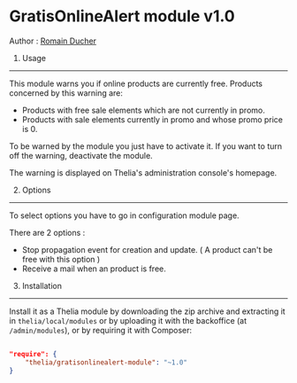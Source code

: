 <!--
    This file is part of the "GratisOnlineAlert" Thelia 2 module.

    Copyright (c) OpenStudio
    email : dev@thelia.net
    web : http://www.thelia.net

    For the full copyright and license information, please view the LICENSE.txt
    file that was distributed with this source code.
-->
GratisOnlineAlert module v1.0
===

Author : [Romain Ducher](mailto://rducher@openstudio.fr)

1. Usage
---

This module warns you if online products are currently free. Products concerned by this warning are:

* Products with free sale elements which are not currently in promo.
* Products with sale elements currently in promo and whose promo price is 0.

To be warned by the module you just have to activate it. If you want to turn off the warning, deactivate the module.

The warning is displayed on Thelia's administration console's homepage. 

2. Options
---

To select options you have to go in configuration module page.

There are 2 options :

* Stop propagation event for creation and update. ( A product can't be free with this option )
* Receive a mail when an product is free.

3. Installation
---

Install it as a Thelia module by downloading the zip archive and extracting it in ```thelia/local/modules``` or by uploading it with the backoffice (at ```/admin/modules```),
or by requiring it with Composer:

```json

"require": {
    "thelia/gratisonlinealert-module": "~1.0"
}
```
